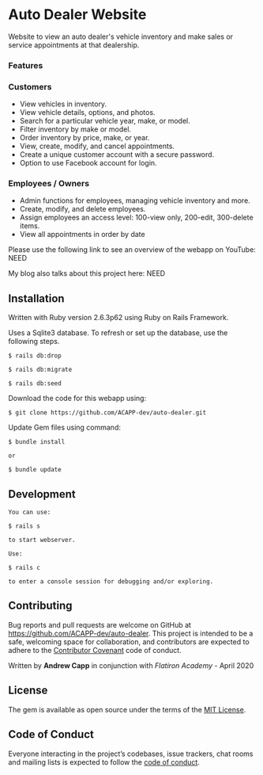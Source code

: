 # Auto Dealer Website

Website to view an auto dealer's vehicle inventory and make sales or service appointments at that dealership.

### Features

### Customers
<ul>
    <li>View vehicles in inventory.</li>
    <li>View vehicle details, options, and photos.</li>
    <li>Search for a particular vehicle year, make, or model.</li>
    <li>Filter inventory by make or model.</li>
    <li>Order inventory by price, make, or year.</li>
    <li>View, create, modify, and cancel appointments.</li>
    <li>Create a unique customer account with a secure password.</li>
    <li>Option to use Facebook account for login.</li>
</ul>

### Employees / Owners
<ul>
    <li>Admin functions for employees, managing vehicle inventory and more.</li>
    <li>Create, modify, and delete employees.</li>
    <li>Assign employees an access level: 100-view only, 200-edit, 300-delete items.</li>
    <li>View all appointments in order by date</li>
</ul>

Please use the following link to see an overview of the webapp on YouTube: NEED

My blog also talks about this project here: NEED

## Installation

Written with Ruby version 2.6.3p62 using Ruby on Rails Framework.

Uses a Sqlite3 database.  To refresh or set up the database, use the following steps.

    $ rails db:drop

    $ rails db:migrate

    $ rails db:seed


Download the code for this webapp using:

    $ git clone https://github.com/ACAPP-dev/auto-dealer.git

Update Gem files using command:

    $ bundle install 
    
    or
    
    $ bundle update

## Development

    You can use:
    
    $ rails s
            
    to start webserver.
    
    Use:

    $ rails c

    to enter a console session for debugging and/or exploring.

## Contributing

Bug reports and pull requests are welcome on GitHub at https://github.com/ACAPP-dev/auto-dealer. This project is intended to be a safe, welcoming space for collaboration, and contributors are expected to adhere to the [Contributor Covenant](http://contributor-covenant.org) code of conduct.

Written by **Andrew Capp** in conjunction with _Flatiron Academy_ - April 2020

## License

The gem is available as open source under the terms of the [MIT License](https://opensource.org/licenses/MIT).

## Code of Conduct

Everyone interacting in the project’s codebases, issue trackers, chat rooms and mailing lists is expected to follow the [code of conduct](https://github.com/ACAPP-dev/auto-dealer/blob/master/CODE_OF_CONDUCT.md).